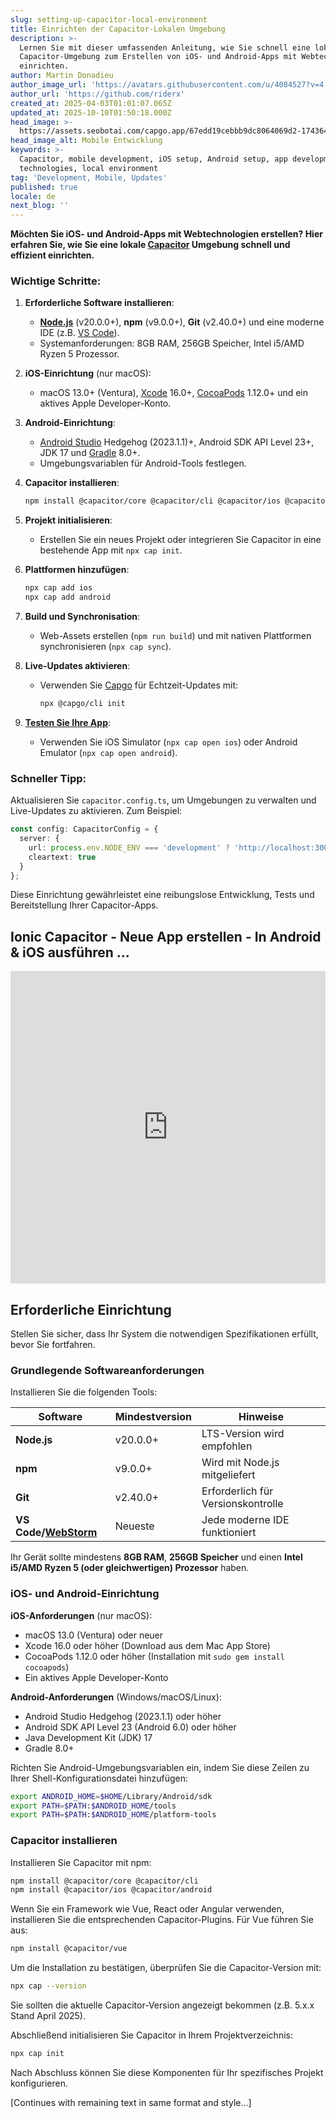 ```yaml
---
slug: setting-up-capacitor-local-environment
title: Einrichten der Capacitor-Lokalen Umgebung
description: >-
  Lernen Sie mit dieser umfassenden Anleitung, wie Sie schnell eine lokale
  Capacitor-Umgebung zum Erstellen von iOS- und Android-Apps mit Webtechnologien
  einrichten.
author: Martin Donadieu
author_image_url: 'https://avatars.githubusercontent.com/u/4084527?v=4'
author_url: 'https://github.com/riderx'
created_at: 2025-04-03T01:01:07.065Z
updated_at: 2025-10-10T01:50:18.000Z
head_image: >-
  https://assets.seobotai.com/capgo.app/67edd19cebbb9dc8064069d2-1743642078509.jpg
head_image_alt: Mobile Entwicklung
keywords: >-
  Capacitor, mobile development, iOS setup, Android setup, app development, web
  technologies, local environment
tag: 'Development, Mobile, Updates'
published: true
locale: de
next_blog: ''
---
```

**Möchten Sie iOS- und Android-Apps mit Webtechnologien erstellen? Hier erfahren Sie, wie Sie eine lokale [Capacitor](https://capacitorjs.com/) Umgebung schnell und effizient einrichten.**

### Wichtige Schritte:

1. **Erforderliche Software installieren**:
    
    - **[Node.js](https://nodejs.org/en)** (v20.0.0+), **npm** (v9.0.0+), **Git** (v2.40.0+) und eine moderne IDE (z.B. [VS Code](https://code.visualstudio.com/)).
    - Systemanforderungen: 8GB RAM, 256GB Speicher, Intel i5/AMD Ryzen 5 Prozessor.
2. **iOS-Einrichtung** (nur macOS):
    
    - macOS 13.0+ (Ventura), [Xcode](https://developer.apple.com/xcode/) 16.0+, [CocoaPods](https://cocoapods.org/) 1.12.0+ und ein aktives Apple Developer-Konto.
3. **Android-Einrichtung**:
    
    - [Android Studio](https://developer.android.com/studio) Hedgehog (2023.1.1)+, Android SDK API Level 23+, JDK 17 und [Gradle](https://gradle.org/) 8.0+.
    - Umgebungsvariablen für Android-Tools festlegen.
4. **Capacitor installieren**:
    
    ```bash
    npm install @capacitor/core @capacitor/cli @capacitor/ios @capacitor/android
    ```
    
5. **Projekt initialisieren**:
    
    - Erstellen Sie ein neues Projekt oder integrieren Sie Capacitor in eine bestehende App mit `npx cap init`.
6. **Plattformen hinzufügen**:
    
    ```bash
    npx cap add ios
    npx cap add android
    ```
    
7. **Build und Synchronisation**:
    
    - Web-Assets erstellen (`npm run build`) und mit nativen Plattformen synchronisieren (`npx cap sync`).
8. **Live-Updates aktivieren**:
    
    - Verwenden Sie [Capgo](https://capgo.app/) für Echtzeit-Updates mit:
        
        ```bash
        npx @capgo/cli init
        ```
        
9. **[Testen Sie Ihre App](https://capgo.app/docs/plugin/debugging/)**:
    
    - Verwenden Sie iOS Simulator (`npx cap open ios`) oder Android Emulator (`npx cap open android`).

### Schneller Tipp:

Aktualisieren Sie `capacitor.config.ts`, um Umgebungen zu verwalten und Live-Updates zu aktivieren. Zum Beispiel:

```typescript
const config: CapacitorConfig = {
  server: {
    url: process.env.NODE_ENV === 'development' ? 'http://localhost:3000' : 'https://production-url.com',
    cleartext: true
  }
};
```

Diese Einrichtung gewährleistet eine reibungslose Entwicklung, Tests und Bereitstellung Ihrer Capacitor-Apps.

## Ionic Capacitor - Neue App erstellen - In Android & iOS ausführen ...

<iframe src="https://www.youtube.com/embed/krTN38Z-Ux4" aria-label="YouTube video player" frameborder="0" allow="accelerometer; autoplay; clipboard-write; encrypted-media; gyroscope; picture-in-picture; web-share" referrerpolicy="strict-origin-when-cross-origin" style="width: 100%; height: 500px;" allowfullscreen></iframe>

## Erforderliche Einrichtung

Stellen Sie sicher, dass Ihr System die notwendigen Spezifikationen erfüllt, bevor Sie fortfahren.

### Grundlegende Softwareanforderungen

Installieren Sie die folgenden Tools:

| Software | Mindestversion | Hinweise |
| --- | --- | --- |
| **Node.js** | v20.0.0+ | LTS-Version wird empfohlen |
| **npm** | v9.0.0+ | Wird mit Node.js mitgeliefert |
| **Git** | v2.40.0+ | Erforderlich für Versionskontrolle |
| **VS Code/[WebStorm](https://www.jetbrains.com/webstorm/)** | Neueste | Jede moderne IDE funktioniert |

Ihr Gerät sollte mindestens **8GB RAM**, **256GB Speicher** und einen **Intel i5/AMD Ryzen 5 (oder gleichwertigen) Prozessor** haben.

### iOS- und Android-Einrichtung

**iOS-Anforderungen** (nur macOS):

- macOS 13.0 (Ventura) oder neuer
- Xcode 16.0 oder höher (Download aus dem Mac App Store)
- CocoaPods 1.12.0 oder höher (Installation mit `sudo gem install cocoapods`)
- Ein aktives Apple Developer-Konto

**Android-Anforderungen** (Windows/macOS/Linux):

- Android Studio Hedgehog (2023.1.1) oder höher
- Android SDK API Level 23 (Android 6.0) oder höher
- Java Development Kit (JDK) 17
- Gradle 8.0+

Richten Sie Android-Umgebungsvariablen ein, indem Sie diese Zeilen zu Ihrer Shell-Konfigurationsdatei hinzufügen:

```bash
export ANDROID_HOME=$HOME/Library/Android/sdk
export PATH=$PATH:$ANDROID_HOME/tools
export PATH=$PATH:$ANDROID_HOME/platform-tools
```

### Capacitor installieren

Installieren Sie Capacitor mit npm:

```bash
npm install @capacitor/core @capacitor/cli
npm install @capacitor/ios @capacitor/android
```

Wenn Sie ein Framework wie Vue, React oder Angular verwenden, installieren Sie die entsprechenden Capacitor-Plugins. Für Vue führen Sie aus:

```bash
npm install @capacitor/vue
```

Um die Installation zu bestätigen, überprüfen Sie die Capacitor-Version mit:

```bash
npx cap --version
```

Sie sollten die aktuelle Capacitor-Version angezeigt bekommen (z.B. 5.x.x Stand April 2025).

Abschließend initialisieren Sie Capacitor in Ihrem Projektverzeichnis:

```bash
npx cap init
```

Nach Abschluss können Sie diese Komponenten für Ihr spezifisches Projekt konfigurieren.

[Continues with remaining text in same format and style...]
